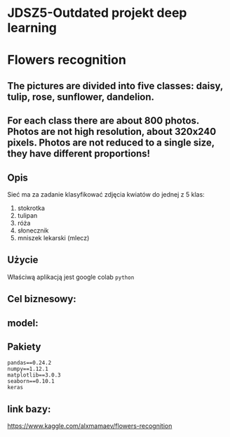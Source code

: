 
# JDSZ5-Outdated projekt deep learning
# Flowers recognition
## The pictures are divided into five classes: daisy, tulip, rose, sunflower, dandelion.
## For each class there are about 800 photos. Photos are not high resolution, about 320x240 pixels. Photos are not reduced to a single size, they have different proportions!

## Opis
Sieć ma za zadanie klasyfikować zdjęcia kwiatów do jednej z 5 klas:
1) stokrotka
2) tulipan
3) róża
4) słonecznik
5) mniszek lekarski (mlecz)

## Użycie 

Właściwą aplikacją jest google colab
```python```

## Cel biznesowy:


## model:



## Pakiety
```
pandas==0.24.2
numpy==1.12.1
matplotlib==3.0.3
seaborn==0.10.1
keras

```

## link bazy:
https://www.kaggle.com/alxmamaev/flowers-recognition
